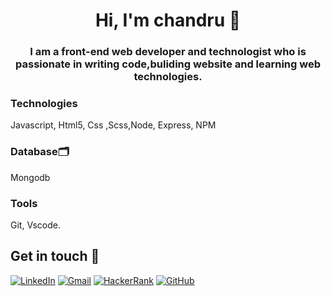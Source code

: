 




<h1 align="center">Hi, I'm chandru 👋</h1>
  


<h3 align="center">I am a front-end web developer and technologist who is passionate in writing code,buliding website and learning web technologies.</h3>

  


  

<h3>Technologies</h3>

 Javascript, Html5, Css ,Scss,Node, Express, NPM

 
  
<h3>Database🗂️</h3> Mongodb
 
  <h3>Tools</h3>Git, Vscode.

  

## Get in touch 🙂
<a href="https://www.linkedin.com/in/chandru-Bose" target="_blank"><img alt="LinkedIn" src="https://img.shields.io/badge/linkedin-%230077B5.svg?style=for-the-badge&logo=linkedin&logoColor=white"/></a>
<a href="mailto:chandru03012@gmail.com" target="_blank" ><img alt="Gmail" src="https://img.shields.io/badge/Gmail-D14836?style=for-the-badge&logo=gmail&logoColor=white" /></a>
<a href="https://www.hackerrank.com/chandru_032001" target="_blank"><img alt="HackerRank" src="https://img.shields.io/badge/-Hackerrank-2EC866?style=for-the-badge&logo=HackerRank&logoColor=white"/></a>
<a href="https://github.com/B-chandru/" target="_blank"><img alt="GitHub" src="https://img.shields.io/badge/github-%23121011.svg?style=for-the-badge&logo=github&logoColor=white"/></a>


  



